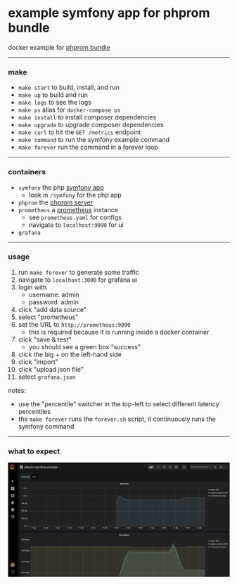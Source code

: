 # example symfony app for phprom bundle
docker example for [phprom bundle](https://github.com/chaseisabelle/phprom-bundle)

---
### make

- `make start` to build, install, and run
- `make up` to build and run
- `make logs` to see the logs
- `make ps` alias for `docker-compose ps`
- `make install` to install composer dependencies
- `make upgrade` to upgrade composer dependencies
- `make curl` to hit the `GET /metrics` endpoint
- `make command` to run the symfony example command
- `make forever` run the command in a forever loop

---
### containers

- `symfony` the php [symfony app](https://symfony.com)
    - look in `/symfony` for the php app
- `phprom` the [phprom server](https://github.com/chaseisabelle/phprom)
- `prometheus` a [prometheus](https://prometheus.io/) instance
    - see `prometheus.yaml` for configs
    - navigate to `localhost:9090` for ui
- `grafana`
    
---    
### usage

1. run `make forever` to generate some traffic
1. navigate to `localhost:3000` for grafana ui
2. login with
    - username: admin
    - password: admin
3. click "add data source"
4. select "prometheus"
5. set the URL to `http://prometheus:9090`
    - this is required because it is running inside a docker container
6. click "save & test"
    - you should see a green box "success"
7. click the big + on the left-hand side
8. click "import"
9. click "upload json file"
10. select `grafana.json`

notes:
- use the "percentile" switcher in the top-left to select different latency percentiles
- the `make forever` runs the `forever.sh` script, it continuously runs the symfony command

---
### what to expect

![screenshot](grafana.png)
